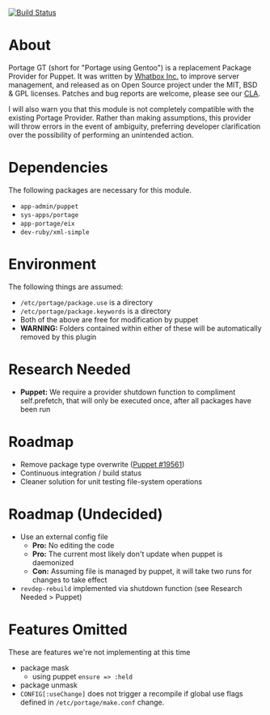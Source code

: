 [![Build Status](https://travis-ci.org/whatbox/PortageGT.png?branch=master)](https://travis-ci.org/whatbox/PortageGT)

# About

Portage GT (short for "Portage using Gentoo") is a replacement Package Provider for Puppet. It was written by [Whatbox Inc.](http://whatbox.ca/) to improve server management, and released as on Open Source project under the MIT, BSD & GPL licenses. Patches and bug reports are welcome, please see our [CLA](http://whatbox.ca/policies/contributions).

I will also warn you that this module is not completely compatible with the existing Portage Provider. Rather than making assumptions, this provider will throw errors in the event of ambiguity, preferring developer clarification over the possibility of performing an unintended action.


# Dependencies
The following packages are necessary for this module.

* `app-admin/puppet`
* `sys-apps/portage`
* `app-portage/eix`
* `dev-ruby/xml-simple`


# Environment
The following things are assumed:

* `/etc/portage/package.use` is a directory
* `/etc/portage/package.keywords` is a directory
* Both of the above are free for modification by puppet
* __WARNING:__ Folders contained within either of these will be automatically removed by this plugin


# Research Needed
* __Puppet:__ We require a provider shutdown function to compliment self.prefetch, that will only be executed once, after all packages have been run

# Roadmap

* Remove package type overwrite ([Puppet #19561](http://projects.puppetlabs.com/issues/19561))
* Continuous integration / build status
* Cleaner solution for unit testing file-system operations


# Roadmap (Undecided)

* Use an external config file
    * __Pro:__ No editing the code
    * __Pro:__ The current most likely don't update when puppet is daemonized
    * __Con:__ Assuming file is managed by puppet, it will take two runs for changes to take effect
* `revdep-rebuild` implemented via shutdown function (see Research Needed > Puppet)


# Features Omitted
These are features we're not implementing at this time

* package mask
    * using puppet `ensure => :held`
* package unmask
* `CONFIG[:useChange]` does not trigger a recompile if global use flags defined in `/etc/portage/make.conf` change.
